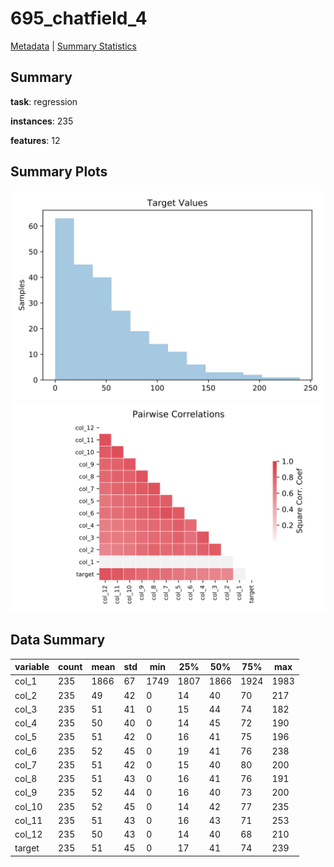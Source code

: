 # 695_chatfield_4

[Metadata](metadata.yaml) | [Summary Statistics](summary_stats.csv)

## Summary

**task**: regression

**instances**: 235

**features**: 12

## Summary Plots

![Labels](label.svg)
![Corr](corr.svg)

## Data Summary

|	variable	|	count	|	mean	|	std	|	min	|	25%	|	50%	|	75%	|	max|
| --- | --- | --- | --- | --- | --- | --- | --- | --- |
|	col_1	|	235	|	1866	|	67	|	1749	|	1807	|	1866	|	1924	|	1983
|	col_2	|	235	|	49	|	42	|	0	|	14	|	40	|	70	|	217
|	col_3	|	235	|	51	|	41	|	0	|	15	|	44	|	74	|	182
|	col_4	|	235	|	50	|	40	|	0	|	14	|	45	|	72	|	190
|	col_5	|	235	|	51	|	42	|	0	|	16	|	41	|	75	|	196
|	col_6	|	235	|	52	|	45	|	0	|	19	|	41	|	76	|	238
|	col_7	|	235	|	51	|	42	|	0	|	15	|	40	|	80	|	200
|	col_8	|	235	|	51	|	43	|	0	|	16	|	41	|	76	|	191
|	col_9	|	235	|	52	|	44	|	0	|	16	|	40	|	73	|	200
|	col_10	|	235	|	52	|	45	|	0	|	14	|	42	|	77	|	235
|	col_11	|	235	|	51	|	43	|	0	|	16	|	43	|	71	|	253
|	col_12	|	235	|	50	|	43	|	0	|	14	|	40	|	68	|	210
|	target	|	235	|	51	|	45	|	0	|	17	|	41	|	74	|	239
